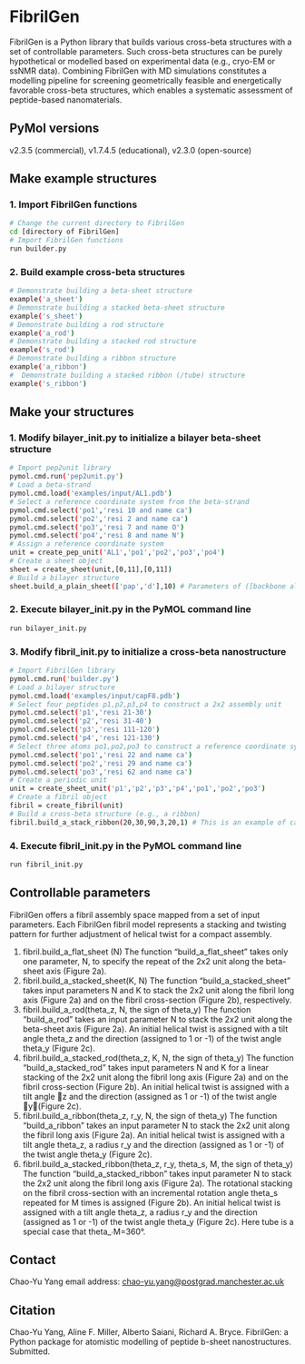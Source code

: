 # FibrilGen
FibrilGen is a Python library that builds various cross-beta structures with a set of controllable parameters. Such cross-beta structures can be purely hypothetical or modelled based on experimental data (e.g., cryo-EM or ssNMR data). Combining FibrilGen with MD simulations constitutes a modelling pipeline for screening geometrically feasible and energetically favorable cross-beta structures, which enables a systematic assessment of peptide-based nanomaterials.

## PyMol versions
v2.3.5 (commercial), v1.7.4.5 (educational), v2.3.0 (open-source)

## Make example structures 
### 1. Import FibrilGen functions
```bash
# Change the current directory to FibrilGen
cd [directory of FibrilGen]
# Import FibrilGen functions 
run builder.py
```
### 2. Build example cross-beta structures
```bash
# Demonstrate building a beta-sheet structure
example('a_sheet')
# Demonstrate building a stacked beta-sheet structure
example('s_sheet')
# Demonstrate building a rod structure
example('a_rod')
# Demonstrate building a stacked rod structure
example('s_rod')
# Demonstrate building a ribbon structure
example('a_ribbon')
#  Demonstrate building a stacked ribbon (/tube) structure
example('s_ribbon')
```

## Make your structures
### 1. Modify bilayer_init.py to initialize a bilayer beta-sheet structure
```bash
# Import pep2unit library
pymol.cmd.run('pep2unit.py')
# Load a beta-strand
pymol.cmd.load('examples/input/AL1.pdb')
# Select a reference coordinate system from the beta-strand
pymol.cmd.select('po1','resi 10 and name ca')
pymol.cmd.select('po2','resi 2 and name ca')
pymol.cmd.select('po3','resi 7 and name O')
pymol.cmd.select('po4','resi 8 and name N')
# Assign a reference coordinate system
unit = create_pep_unit('AL1','po1','po2','po3','po4')
# Create a sheet object
sheet = create_sheet(unit,[0,11],[0,11])
# Build a bilayer structure 
sheet.build_a_plain_sheet(['pap','d'],10) # Parameters of ([backbone alignment (e.g., aaa,apa,aap,app,paa,ppa,pap,ppp), beta-sheets arranged face-to-face or face-to-back] and the number of peptides in each sheet
```
### 2. Execute bilayer_init.py in the PyMOL command line
```bash
run bilayer_init.py
```
### 3. Modify fibril_init.py to initialize a cross-beta nanostructure
```bash
# Import FibrilGen library
pymol.cmd.run('builder.py')
# Load a bilayer structure
pymol.cmd.load('examples/input/capF8.pdb')
# Select four peptides p1,p2,p3,p4 to construct a 2x2 assembly unit
pymol.cmd.select('p1','resi 21-30')
pymol.cmd.select('p2','resi 31-40')
pymol.cmd.select('p3','resi 111-120')
pymol.cmd.select('p4','resi 121-130')
# Select three atoms po1,po2,po3 to construct a reference coordinate system
pymol.cmd.select('po1','resi 22 and name ca')
pymol.cmd.select('po2','resi 29 and name ca')
pymol.cmd.select('po3','resi 62 and name ca')
# Create a periodic unit
unit = create_sheet_unit('p1','p2','p3','p4','po1','po2','po3')
# Create a fibril object
fibril = create_fibril(unit)
# Build a cross-beta structure (e.g., a ribbon)
fibril.build_a_stack_ribbon(20,30,90,3,20,1) # This is an example of calling the function build_a_stack_ribbon with the initial geometrical parameters (tilt angle, radius, angle for rotational stacking, number of rotational stacking, number of units in the bilayer, and the direction of twist)
```

### 4. Execute fibril_init.py in the PyMOL command line
```bash
run fibril_init.py
```

## Controllable parameters
FibrilGen offers a fibril assembly space mapped from a set of input parameters. Each FibrilGen fibril model represents a stacking and twisting pattern for further adjustment of helical twist for a compact assembly. 
1. fibril.build_a_flat_sheet (N)
The function “build_a_flat_sheet” takes only one parameter, N, to specify the repeat of the 2x2 unit along the beta-sheet axis (Figure 2a).
2. fibril.build_a_stacked_sheet(K, N)
The function “build_a_stacked_sheet” takes input parameters N and K to stack the 2x2 unit along the fibril long axis (Figure 2a) and on the fibril cross-section (Figure 2b), respectively. 
3. fibril.build_a_rod(theta_z, N, the sign of theta_y)
The function “build_a_rod” takes an input parameter N to stack the 2x2 unit along the beta-sheet axis (Figure 2a). An initial helical twist is assigned with a tilt angle theta_z and the direction (assigned to 1 or -1) of the twist angle theta_y (Figure 2c).
4. fibril.build_a_stacked_rod(theta_z, K, N, the sign of theta_y)
The function “build_a_stacked_rod” takes input parameters N and K for a linear stacking of the 2x2 unit along the fibril long axis (Figure 2a) and on the fibril cross-section (Figure 2b). An initial helical twist is assigned with a tilt angle z and the direction (assigned as 1 or -1) of the twist angle y(Figure 2c).
5. fibril.build_a_ribbon(theta_z, r_y, N, the sign of theta_y)
The function “build_a_ribbon” takes an input parameter N to stack the 2x2 unit along the fibril long axis (Figure 2a). An initial helical twist is assigned with a tilt angle theta_z, a radius r_y and the direction (assigned as 1 or -1) of the twist angle theta_y (Figure 2c).
6. fibril.build_a_stacked_ribbon(theta_z, r_y, theta_s, M, the sign of theta_y)
The function “build_a_stacked_ribbon” takes input parameter N to stack the 2x2 unit along the fibril long axis (Figure 2a). The rotational stacking on the fibril cross-section with an incremental rotation angle theta_s repeated for M times is assigned (Figure 2b). An initial helical twist is assigned with a tilt angle theta_z, a radius r_y and the direction (assigned as 1 or -1) of the twist angle theta_y (Figure 2c). Here tube is a special case that theta_∙M=360°.


## Contact
Chao-Yu Yang email address: chao-yu.yang@postgrad.manchester.ac.uk

## Citation
Chao-Yu Yang, Aline F. Miller, Alberto Saiani, Richard A. Bryce. FibrilGen: a Python package for atomistic modelling of peptide b-sheet nanostructures. Submitted.
